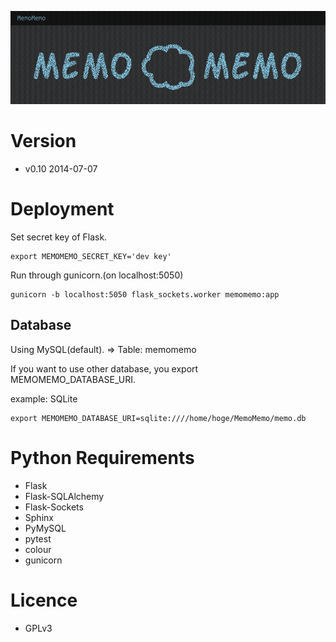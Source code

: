 ![MemoMemo](memomemo.png)

# Version

* v0.10 2014-07-07

# Deployment

Set secret key of Flask.

```
export MEMOMEMO_SECRET_KEY='dev key'
```

Run through gunicorn.(on localhost:5050)

```
gunicorn -b localhost:5050 flask_sockets.worker memomemo:app
```

## Database

Using MySQL(default). => Table: memomemo

If you want to use other database, you export MEMOMEMO\_DATABASE\_URI.

example: SQLite

```
export MEMOMEMO_DATABASE_URI=sqlite:////home/hoge/MemoMemo/memo.db
```

# Python Requirements

* Flask
* Flask-SQLAlchemy
* Flask-Sockets
* Sphinx
* PyMySQL
* pytest
* colour
* gunicorn

# Licence

* GPLv3 
